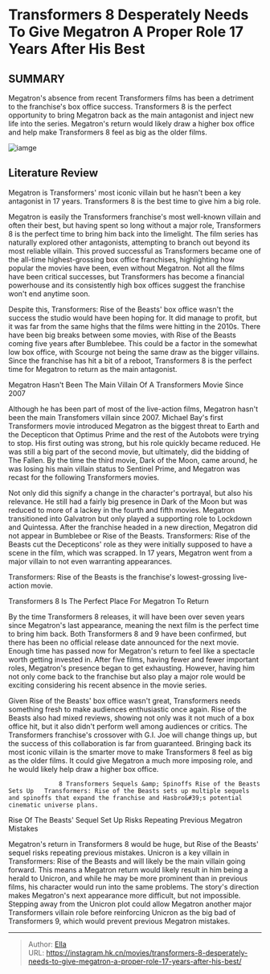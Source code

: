 # Transformers 8 Desperately Needs To Give Megatron A Proper Role 17 Years After His Best


## SUMMARY 



  Megatron&#39;s absence from recent Transformers films has been a detriment to the franchise&#39;s box office success.   Transformers 8 is the perfect opportunity to bring Megatron back as the main antagonist and inject new life into the series.   Megatron&#39;s return would likely draw a higher box office and help make Transformers 8 feel as big as the older films.  

![iamge](https://static1.srcdn.com/wordpress/wp-content/uploads/2017/04/Transformers-The-Last-Knight.jpg)

## Literature Review

Megatron is Transformers&#39; most iconic villain but he hasn&#39;t been a key antagonist in 17 years. Transformers 8 is the best time to give him a big role.




Megatron is easily the Transformers franchise&#39;s most well-known villain and often their best, but having spent so long without a major role, Transformers 8 is the perfect time to bring him back into the limelight. The film series has naturally explored other antagonists, attempting to branch out beyond its most reliable villain. This proved successful as Transformers became one of the all-time highest-grossing box office franchises, highlighting how popular the movies have been, even without Megatron. Not all the films have been critical successes, but Transformers has become a financial powerhouse and its consistently high box offices suggest the franchise won&#39;t end anytime soon.




Despite this, Transformers: Rise of the Beasts&#39; box office wasn&#39;t the success the studio would have been hoping for. It did manage to profit, but it was far from the same highs that the films were hitting in the 2010s. There have been big breaks between some movies, with Rise of the Beasts coming five years after Bumblebee. This could be a factor in the somewhat low box office, with Scourge not being the same draw as the bigger villains. Since the franchise has hit a bit of a reboot, Transformers 8 is the perfect time for Megatron to return as the main antagonist.


 Megatron Hasn&#39;t Been The Main Villain Of A Transformers Movie Since 2007 
         

Although he has been part of most of the live-action films, Megatron hasn&#39;t been the main Transfomers villain since 2007. Michael Bay&#39;s first Transformers movie introduced Megatron as the biggest threat to Earth and the Decepticon that Optimus Prime and the rest of the Autobots were trying to stop. His first outing was strong, but his role quickly became reduced. He was still a big part of the second movie, but ultimately, did the bidding of The Fallen. By the time the third movie, Dark of the Moon, came around, he was losing his main villain status to Sentinel Prime, and Megatron was recast for the following Transformers movies.




Not only did this signify a change in the character&#39;s portrayal, but also his relevance. He still had a fairly big presence in Dark of the Moon but was reduced to more of a lackey in the fourth and fifth movies. Megatron transitioned into Galvatron but only played a supporting role to Lockdown and Quintessa. After the franchise headed in a new direction, Megatron did not appear in Bumblebee or Rise of the Beasts. Transformers: Rise of the Beasts cut the Decepticons&#39; role as they were initially supposed to have a scene in the film, which was scrapped. In 17 years, Megatron went from a major villain to not even warranting appearances.



Transformers: Rise of the Beasts is the franchise&#39;s lowest-grossing live-action movie.






 Transformers 8 Is The Perfect Place For Megatron To Return 
          




By the time Transformers 8 releases, it will have been over seven years since Megatron&#39;s last appearance, meaning the next film is the perfect time to bring him back. Both Transformers 8 and 9 have been confirmed, but there has been no official release date announced for the next movie. Enough time has passed now for Megatron&#39;s return to feel like a spectacle worth getting invested in. After five films, having fewer and fewer important roles, Megatron&#39;s presence began to get exhausting. However, having him not only come back to the franchise but also play a major role would be exciting considering his recent absence in the movie series.

Given Rise of the Beasts&#39; box office wasn&#39;t great, Transformers needs something fresh to make audiences enthusiastic once again. Rise of the Beasts also had mixed reviews, showing not only was it not much of a box office hit, but it also didn&#39;t perform well among audiences or critics. The Transformers franchise&#39;s crossover with G.I. Joe will change things up, but the success of this collaboration is far from guaranteed. Bringing back its most iconic villain is the smarter move to make Transformers 8 feel as big as the older films. It could give Megatron a much more imposing role, and he would likely help draw a higher box office.




                  8 Transformers Sequels &amp; Spinoffs Rise of the Beasts Sets Up   Transformers: Rise of the Beasts sets up multiple sequels and spinoffs that expand the franchise and Hasbro&#39;s potential cinematic universe plans.   



 Rise Of The Beasts&#39; Sequel Set Up Risks Repeating Previous Megatron Mistakes 
          

Megatron&#39;s return in Transformers 8 would be huge, but Rise of the Beasts&#39; sequel risks repeating previous mistakes. Unicron is a key villain in Transformers: Rise of the Beasts and will likely be the main villain going forward. This means a Megatron return would likely result in him being a herald to Unicron, and while he may be more prominent than in previous films, his character would run into the same problems. The story&#39;s direction makes Megatron&#39;s next appearance more difficult, but not impossible. Stepping away from the Unicron plot could allow Megatron another major Transformers villain role before reinforcing Unicron as the big bad of Transformers 9, which would prevent previous Megatron mistakes.






---

> Author: [Ella](https://instagram.hk.cn/)  
> URL: https://instagram.hk.cn/movies/transformers-8-desperately-needs-to-give-megatron-a-proper-role-17-years-after-his-best/  

